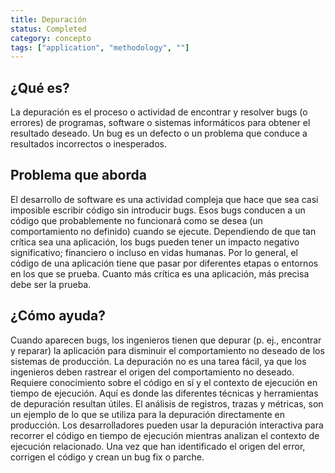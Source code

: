 ```yaml
---
title: Depuración
status: Completed
category: concepto
tags: ["application", "methodology", ""]
---
```


## ¿Qué es?

La depuración es el proceso o actividad de encontrar y resolver bugs (o errores) de programas, software o sistemas informáticos para obtener el resultado deseado.
Un bug es un defecto o un problema que conduce a resultados incorrectos o inesperados.

## Problema que aborda

El desarrollo de software es una actividad compleja que hace que sea casi imposible escribir código sin introducir bugs.
Esos bugs conducen a un código que probablemente no funcionará como se desea (un comportamiento no definido) cuando se ejecute.
Dependiendo de que tan crítica sea una aplicación, los bugs pueden tener un impacto negativo significativo; financiero o incluso en vidas humanas.
Por lo general, el código de una aplicación tiene que pasar por diferentes etapas o entornos en los que se prueba.
Cuanto más crítica es una aplicación, más precisa debe ser la prueba.

## ¿Cómo ayuda?

Cuando aparecen bugs, los ingenieros tienen que depurar (p. ej., encontrar y reparar) la aplicación para disminuir el comportamiento no deseado de los sistemas de producción.
La depuración no es una tarea fácil, ya que los ingenieros deben rastrear el origen del comportamiento no deseado.
Requiere conocimiento sobre el código en sí y el contexto de ejecución en tiempo de ejecución.
Aquí es donde las diferentes técnicas y herramientas de depuración resultan útiles.
El análisis de registros, trazas y métricas, son un ejemplo de lo que se utiliza para la depuración directamente en producción.
Los desarrolladores pueden usar la depuración interactiva para recorrer el código en tiempo de ejecución mientras analizan el contexto de ejecución relacionado.
Una vez que han identificado el origen del error, corrigen el código y crean un bug fix o parche.

